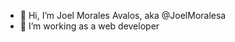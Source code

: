 - 👋 Hi, I’m Joel Morales Avalos, aka @JoelMoralesa
- 👀 I’m working as a web developer


<!---
JoelMoralesa/JoelMoralesa is a ✨ special ✨ repository because its `README.md` (this file) appears on your GitHub profile.
You can click the Preview link to take a look at your changes.
--->
